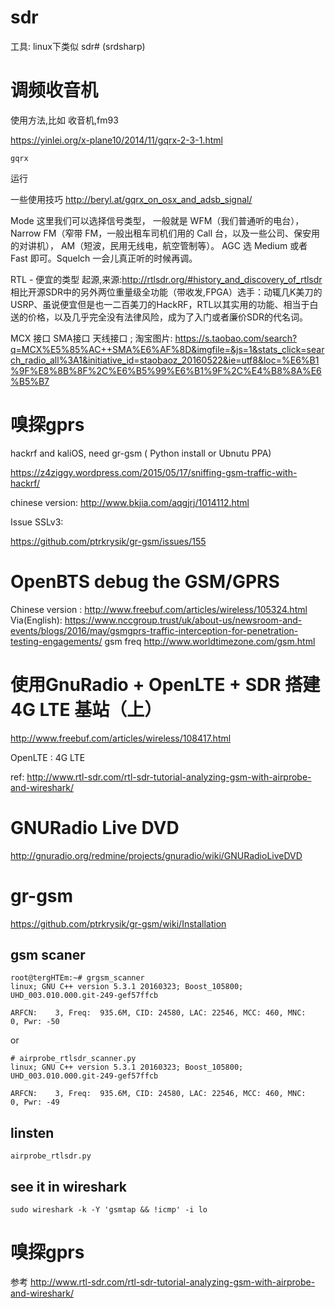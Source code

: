 # sdr
工具: linux下类似 sdr# (srdsharp)

# 调频收音机

使用方法,比如 收音机,fm93

https://yinlei.org/x-plane10/2014/11/gqrx-2-3-1.html

```
gqrx
```

运行

一些使用技巧 
http://beryl.at/gqrx_on_osx_and_adsb_signal/


Mode 这里我们可以选择信号类型，
一般就是 WFM（我们普通听的电台），
Narrow FM（窄带 FM，一般出租车司机们用的 Call 台，以及一些公司、保安用的对讲机），
AM（短波，民用无线电，航空管制等）。
AGC 选 Medium 或者 Fast 即可。Squelch 一会儿真正听的时候再调。


RTL - 便宜的类型 起源,来源:http://rtlsdr.org/#history_and_discovery_of_rtlsdr
相比开源SDR中的另外两位重量级全功能（带收发,FPGA）选手：动辄几K美刀的USRP、虽说便宜但是也一二百美刀的HackRF，RTL以其实用的功能、相当于白送的价格，以及几乎完全没有法律风险，成为了入门或者廉价SDR的代名词。


MCX 接口 SMA接口 天线接口 ; 淘宝图片: https://s.taobao.com/search?q=MCX%E5%85%AC++SMA%E6%AF%8D&imgfile=&js=1&stats_click=search_radio_all%3A1&initiative_id=staobaoz_20160522&ie=utf8&loc=%E6%B1%9F%E8%8B%8F%2C%E6%B5%99%E6%B1%9F%2C%E4%B8%8A%E6%B5%B7

# 嗅探gprs

hackrf and kaliOS, need gr-gsm ( Python install or Ubnutu PPA)

https://z4ziggy.wordpress.com/2015/05/17/sniffing-gsm-traffic-with-hackrf/

chinese version: http://www.bkjia.com/aqgjrj/1014112.html

Issue SSLv3:

https://github.com/ptrkrysik/gr-gsm/issues/155

# OpenBTS debug the GSM/GPRS
Chinese version : http://www.freebuf.com/articles/wireless/105324.html
Via(English): https://www.nccgroup.trust/uk/about-us/newsroom-and-events/blogs/2016/may/gsmgprs-traffic-interception-for-penetration-testing-engagements/
gsm freq
http://www.worldtimezone.com/gsm.html

# 使用GnuRadio + OpenLTE + SDR 搭建4G LTE 基站（上）
http://www.freebuf.com/articles/wireless/108417.html

OpenLTE : 4G LTE

ref: http://www.rtl-sdr.com/rtl-sdr-tutorial-analyzing-gsm-with-airprobe-and-wireshark/

# GNURadio Live DVD
http://gnuradio.org/redmine/projects/gnuradio/wiki/GNURadioLiveDVD

# gr-gsm
https://github.com/ptrkrysik/gr-gsm/wiki/Installation

## gsm scaner

```
root@tergHTEm:~# grgsm_scanner 
linux; GNU C++ version 5.3.1 20160323; Boost_105800; UHD_003.010.000.git-249-gef57ffcb

ARFCN:    3, Freq:  935.6M, CID: 24580, LAC: 22546, MCC: 460, MNC:   0, Pwr: -50
```

or

```
# airprobe_rtlsdr_scanner.py 
linux; GNU C++ version 5.3.1 20160323; Boost_105800; UHD_003.010.000.git-249-gef57ffcb

ARFCN:    3, Freq:  935.6M, CID: 24580, LAC: 22546, MCC: 460, MNC:   0, Pwr: -49
```


## linsten

```
airprobe_rtlsdr.py
```

## see it in wireshark

```
sudo wireshark -k -Y 'gsmtap && !icmp' -i lo
```

# 嗅探gprs

参考 http://www.rtl-sdr.com/rtl-sdr-tutorial-analyzing-gsm-with-airprobe-and-wireshark/
